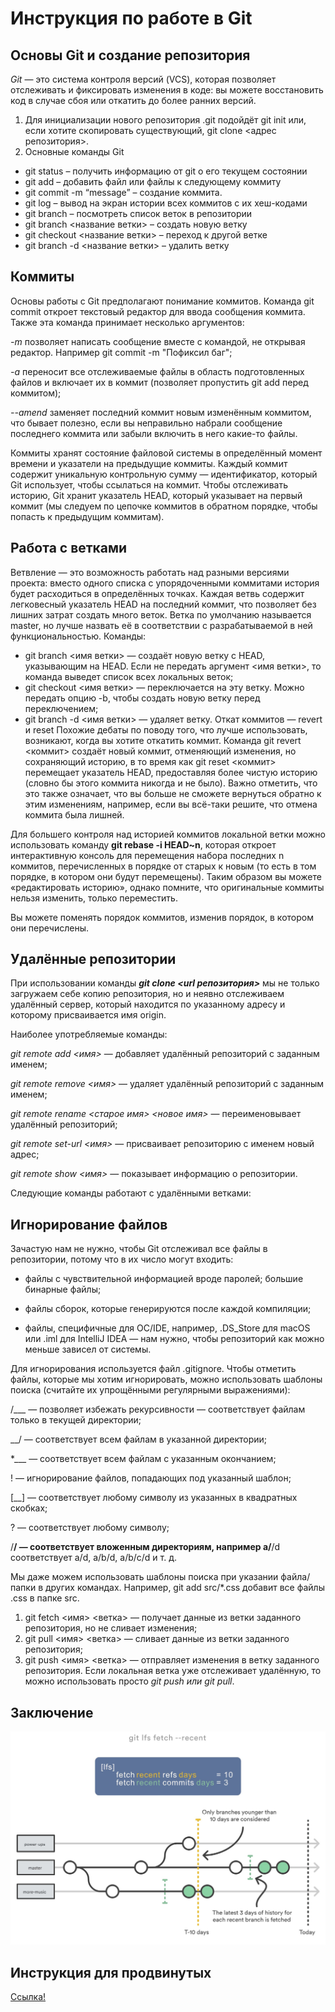 # Инструкция по работе в Git

## Основы Git и создание репозитория

*Git* — это система контроля версий (VCS), которая позволяет отслеживать и фиксировать изменения в коде: вы можете восстановить код в случае сбоя или откатить до более ранних версий.
1. Для инициализации нового репозитория .git подойдёт git init или, если хотите скопировать существующий, git clone <адрес репозитория>.
2. Основные команды Git
* git status – получить информацию от git о его текущем состоянии
* git add – добавить файл или файлы к следующему коммиту
* git commit -m “message” – создание коммита.
* git log – вывод на экран истории всех коммитов с их хеш-кодами
* git branch – посмотреть список веток в репозитории
* git branch <название ветки> – создать новую ветку
* git checkout <название ветки> – переход к другой ветке
* git branch -d <название ветки> – удалить ветку

## Коммиты
Основы работы с Git предполагают понимание коммитов. Команда git commit откроет текстовый редактор для ввода сообщения коммита. Также эта команда принимает несколько аргументов:

_-m_ позволяет написать сообщение вместе с командой, не открывая редактор. Например git commit -m "Пофиксил баг";

_-a_ переносит все отслеживаемые файлы в область подготовленных файлов и включает их в коммит (позволяет пропустить git add перед коммитом);

_--amend_ заменяет последний коммит новым изменённым коммитом, что бывает полезно, если вы неправильно набрали сообщение последнего коммита или забыли включить в него какие-то файлы.

Коммиты хранят состояние файловой системы в определённый момент времени и указатели на предыдущие коммиты. Каждый коммит содержит уникальную контрольную сумму — идентификатор, который Git использует, чтобы ссылаться на коммит. Чтобы отслеживать историю, Git хранит указатель HEAD, который указывает на первый коммит (мы следуем по цепочке коммитов в обратном порядке, чтобы попасть к предыдущим коммитам).

## Работа с ветками
Ветвление — это возможность работать над разными версиями проекта: вместо одного списка с упорядоченными коммитами история будет расходиться в определённых точках. Каждая ветвь содержит легковесный указатель HEAD на последний коммит, что позволяет без лишних затрат создать много веток. Ветка по умолчанию называется master, но лучше назвать её в соответствии с разрабатываемой в ней функциональностью.
Команды:

* git branch <имя ветки> — создаёт новую ветку с HEAD, указывающим на HEAD. Если не передать аргумент <имя ветки>, то команда выведет список всех локальных веток;
* git checkout <имя ветки> — переключается на эту ветку. Можно передать опцию -b, чтобы создать новую ветку перед переключением;
* git branch -d <имя ветки> — удаляет ветку. Откат коммитов — revert и reset
Похожие дебаты по поводу того, что лучше использовать, возникают, когда вы хотите откатить коммит. Команда git revert <коммит> создаёт новый коммит, отменяющий изменения, но сохраняющий историю, в то время как git reset <коммит> перемещает указатель HEAD, предоставляя более чистую историю (словно бы этого коммита никогда и не было). Важно отметить, что это также означает, что вы больше не сможете вернуться обратно к этим изменениям, например, если вы всё-таки решите, что отмена коммита была лишней. 

Для большего контроля над историей коммитов локальной ветки можно использовать команду **git rebase -i HEAD~n**, которая откроет интерактивную консоль для перемещения набора последних n коммитов, перечисленных в порядке от старых к новым (то есть в том порядке, в котором они будут перемещены). Таким образом вы можете «редактировать историю», однако помните, что оригинальные коммиты нельзя изменить, только переместить.

Вы можете поменять порядок коммитов, изменив порядок, в котором они перечислены.

## Удалённые репозитории

При использовании команды **_git clone <url репозитория>_** мы не только загружаем себе копию репозитория, но и неявно отслеживаем удалённый сервер, который находится по указанному адресу и которому присваивается имя origin.

Наиболее употребляемые команды:

*git remote add <имя> <url>* — добавляет удалённый репозиторий с заданным именем;

*git remote remove <имя>* — удаляет удалённый репозиторий с заданным именем;

*git remote rename <старое имя> <новое имя>* — переименовывает удалённый репозиторий;

*git remote set-url <имя> <url>* — присваивает репозиторию с именем новый адрес;

*git remote show <имя>* — показывает информацию о репозитории.

Следующие команды работают с удалёнными ветками: 

## Игнорирование файлов

Зачастую нам не нужно, чтобы Git отслеживал все файлы в репозитории, потому что в их число могут входить:

* файлы с чувствительной информацией вроде паролей;
большие бинарные файлы;

* файлы сборок, которые генерируются после каждой компиляции;

* файлы, специфичные для ОС/IDE, например, .DS_Store для macOS или .iml для IntelliJ IDEA — нам нужно, чтобы репозиторий как можно меньше зависел от системы.

Для игнорирования используется файл .gitignore. Чтобы отметить файлы, которые мы хотим игнорировать, можно использовать шаблоны поиска (считайте их упрощёнными регулярными выражениями):

/___ — позволяет избежать рекурсивности — соответствует файлам только в текущей директории;

__/ — соответствует всем файлам в указанной директории;

*___ — соответствует всем файлам с указанным окончанием;

! — игнорирование файлов, попадающих под указанный шаблон;

[__] — соответствует любому символу из указанных в квадратных скобках;

? — соответствует любому символу;

/**/ — соответствует вложенным директориям, например a/**/d соответствует a/d, a/b/d, a/b/c/d и т. д.

Мы даже можем использовать шаблоны поиска при указании файла/папки в других командах. Например, git add src/*.css добавит все файлы .css в папке src.

1. git fetch <имя> <ветка> — получает данные из ветки заданного репозитория, но не сливает изменения;
2. git pull <имя> <ветка> — сливает данные из ветки заданного репозитория;
3. git push <имя> <ветка> — отправляет изменения в ветку заданного репозитория. Если локальная ветка уже отслеживает удалённую, то можно использовать просто *git push или git pull*.

## Заключение

![GitInstraction!](1.jpeg) 

## Инструкция для продвинутых 

[Ссылка!](https://proglib.io/p/git-for-half-an-hour)